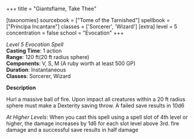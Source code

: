 +++
title = "Giantsflame, Take Thee"

[taxonomies]
sourcebook = ["Tome of the Tarnished"]
spellbook = ["Principa Incantare"]
classes = ['Sorcerer', 'Wizard']
[extra]
level = 5
concentration = false
school = "Evocation"
+++

*Level 5 Evocation Spell*  
**Casting Time**: 1 action  
**Range**: 120 ft(20 ft radius sphere)  
**Components**: V, S, M (A ruby worth at least 500 GP)  
**Duration**: Instantaneous  
**Classes**: Sorcerer, Wizard  

**Description**

Hurl a massive ball of fire. Upon impact all creatures within a 20 ft radius sphere must make a Dexterity saving throw. A failed save results in  10d6

_At Higher Levels_: When you cast this spell using a spell slot of 4th level or higher, the damage increases by 1d6 for each slot level above 3rd. fire damage and a successful save results in half damage